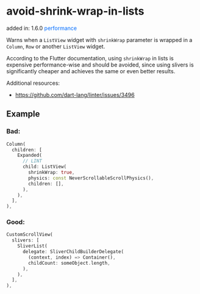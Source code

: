# avoid-shrink-wrap-in-lists
added in: 1.6.0 <span style="color: #006CFF">performance</span>

Warns when a `ListView` widget with `shrinkWrap` parameter is wrapped in a `Column`, `Row` or another `ListView` widget.

According to the Flutter documentation, using `shrinkWrap` in lists is expensive performance-wise and should be avoided, since using slivers is significantly cheaper and achieves the same or even better results.

Additional resources:
- https://github.com/dart-lang/linter/issues/3496

## Example
### Bad:
```dart
Column(
  children: [
    Expanded(
      // LINT
      child: ListView(
        shrinkWrap: true,
        physics: const NeverScrollableScrollPhysics(),
        children: [],
      ),
    ),
  ],
),
```
### Good:
```dart
CustomScrollView(
  slivers: [
    SliverList(
      delegate: SliverChildBuilderDelegate(
        (context, index) => Container(),
        childCount: someObject.length,
      ),
    ),
  ],
),
```

